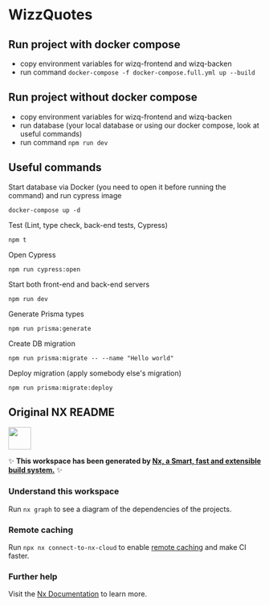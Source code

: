 # WizzQuotes
## Run project with docker compose 
- copy environment variables for wizq-frontend and wizq-backen
- run command ```docker-compose -f docker-compose.full.yml up --build```

## Run project without docker compose
- copy environment variables for wizq-frontend and wizq-backen
- run database (your local database or using our docker compose, look at useful commands)
- run command ```npm run dev``` 
## Useful commands

Start database via Docker (you need to open it before running the command) and run cypress image

```
docker-compose up -d
```

Test (Lint, type check, back-end tests, Cypress)

```
npm t
```

Open Cypress

```
npm run cypress:open
```

Start both front-end and back-end servers

```
npm run dev
```

Generate Prisma types

```
npm run prisma:generate
```

Create DB migration

```
npm run prisma:migrate -- --name "Hello world"
```

Deploy migration (apply somebody else's migration)

```
npm run prisma:migrate:deploy
```


## Original NX README

<a alt="Nx logo" href="https://nx.dev" target="_blank" rel="noreferrer"><img src="https://raw.githubusercontent.com/nrwl/nx/master/images/nx-logo.png" width="45"></a>

✨ **This workspace has been generated by [Nx, a Smart, fast and extensible build system.](https://nx.dev)** ✨

### Understand this workspace

Run `nx graph` to see a diagram of the dependencies of the projects.

### Remote caching

Run `npx nx connect-to-nx-cloud` to enable [remote caching](https://nx.app) and make CI faster.

### Further help

Visit the [Nx Documentation](https://nx.dev) to learn more.


